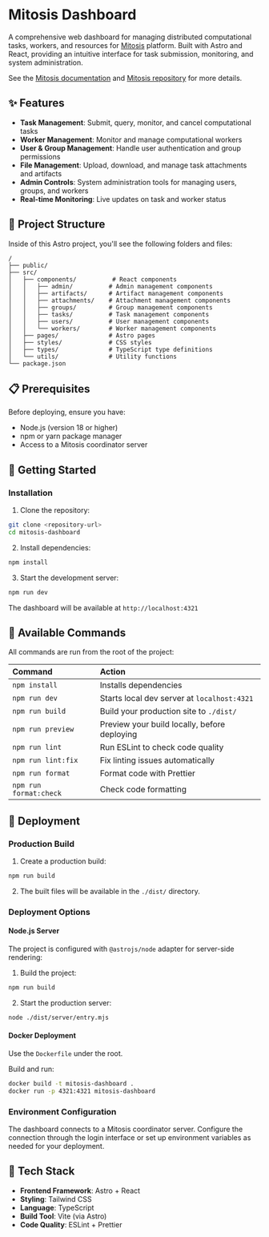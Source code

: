 # Mitosis Dashboard

A comprehensive web dashboard for managing distributed computational tasks, workers, and resources for [Mitosis](https://github.com/stack-rs/mitosis) platform. Built with Astro and React, providing an intuitive interface for task submission, monitoring, and system administration.

See the [Mitosis documentation](https://docs.stack.rs/mitosis) and [Mitosis repository](https://github.com/stack-rs/mitosis) for more details.

## ✨ Features

- **Task Management**: Submit, query, monitor, and cancel computational tasks
- **Worker Management**: Monitor and manage computational workers
- **User & Group Management**: Handle user authentication and group permissions
- **File Management**: Upload, download, and manage task attachments and artifacts
- **Admin Controls**: System administration tools for managing users, groups, and workers
- **Real-time Monitoring**: Live updates on task and worker status

## 🚀 Project Structure

Inside of this Astro project, you'll see the following folders and files:

```text
/
├── public/
├── src/
│   ├── components/          # React components
│   │   ├── admin/          # Admin management components
│   │   ├── artifacts/      # Artifact management components
│   │   ├── attachments/    # Attachment management components
│   │   ├── groups/         # Group management components
│   │   ├── tasks/          # Task management components
│   │   ├── users/          # User management components
│   │   └── workers/        # Worker management components
│   ├── pages/              # Astro pages
│   ├── styles/             # CSS styles
│   ├── types/              # TypeScript type definitions
│   └── utils/              # Utility functions
└── package.json
```

## 📋 Prerequisites

Before deploying, ensure you have:

- Node.js (version 18 or higher)
- npm or yarn package manager
- Access to a Mitosis coordinator server

## 🚀 Getting Started

### Installation

1. Clone the repository:

```bash
git clone <repository-url>
cd mitosis-dashboard
```

2. Install dependencies:

```bash
npm install
```

3. Start the development server:

```bash
npm run dev
```

The dashboard will be available at `http://localhost:4321`

## 🧞 Available Commands

All commands are run from the root of the project:

| Command                | Action                                       |
| :--------------------- | :------------------------------------------- |
| `npm install`          | Installs dependencies                        |
| `npm run dev`          | Starts local dev server at `localhost:4321`  |
| `npm run build`        | Build your production site to `./dist/`      |
| `npm run preview`      | Preview your build locally, before deploying |
| `npm run lint`         | Run ESLint to check code quality             |
| `npm run lint:fix`     | Fix linting issues automatically             |
| `npm run format`       | Format code with Prettier                    |
| `npm run format:check` | Check code formatting                        |

## 🚀 Deployment

### Production Build

1. Create a production build:

```bash
npm run build
```

2. The built files will be available in the `./dist/` directory.

### Deployment Options

#### Node.js Server

The project is configured with `@astrojs/node` adapter for server-side rendering:

1. Build the project:

```bash
npm run build
```

2. Start the production server:

```bash
node ./dist/server/entry.mjs
```

#### Docker Deployment

Use the `Dockerfile` under the root.

Build and run:

```bash
docker build -t mitosis-dashboard .
docker run -p 4321:4321 mitosis-dashboard
```

### Environment Configuration

The dashboard connects to a Mitosis coordinator server. Configure the connection through the login interface or set up environment variables as needed for your deployment.

## 🔧 Tech Stack

- **Frontend Framework**: Astro + React
- **Styling**: Tailwind CSS
- **Language**: TypeScript
- **Build Tool**: Vite (via Astro)
- **Code Quality**: ESLint + Prettier
